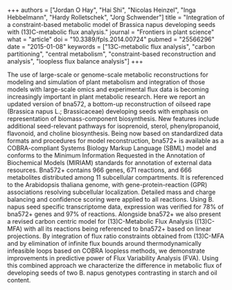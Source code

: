 +++
authors = ["Jordan O Hay", "Hai Shi", "Nicolas Heinzel", "Inga Hebbelmann", "Hardy Rolletschek", "Jorg Schwender"]
title = "Integration of a constraint-based metabolic model of Brassica napus developing seeds with (13)C-metabolic flux analysis."
journal = "Frontiers in plant science"
what = "article"
doi = "10.3389/fpls.2014.00724"
pubmed = "25566296"
date = "2015-01-08"
keywords = ["13C-metabolic flux analysis", "carbon partitioning", "central metabolism", "constraint-based reconstruction and analysis", "loopless flux balance analysis"]
+++

The use of large-scale or genome-scale metabolic reconstructions for modeling and simulation of plant metabolism and integration of those models with large-scale omics and experimental flux data is becoming increasingly important in plant metabolic research. Here we report an updated version of bna572, a bottom-up reconstruction of oilseed rape (Brassica napus L.; Brassicaceae) developing seeds with emphasis on representation of biomass-component biosynthesis. New features include additional seed-relevant pathways for isoprenoid, sterol, phenylpropanoid, flavonoid, and choline biosynthesis. Being now based on standardized data formats and procedures for model reconstruction, bna572+ is available as a COBRA-compliant Systems Biology Markup Language (SBML) model and conforms to the Minimum Information Requested in the Annotation of Biochemical Models (MIRIAM) standards for annotation of external data resources. Bna572+ contains 966 genes, 671 reactions, and 666 metabolites distributed among 11 subcellular compartments. It is referenced to the Arabidopsis thaliana genome, with gene-protein-reaction (GPR) associations resolving subcellular localization. Detailed mass and charge balancing and confidence scoring were applied to all reactions. Using B. napus seed specific transcriptome data, expression was verified for 78% of bna572+ genes and 97% of reactions. Alongside bna572+ we also present a revised carbon centric model for (13)C-Metabolic Flux Analysis ((13)C-MFA) with all its reactions being referenced to bna572+ based on linear projections. By integration of flux ratio constraints obtained from (13)C-MFA and by elimination of infinite flux bounds around thermodynamically infeasible loops based on COBRA loopless methods, we demonstrate improvements in predictive power of Flux Variability Analysis (FVA). Using this combined approach we characterize the difference in metabolic flux of developing seeds of two B. napus genotypes contrasting in starch and oil content.